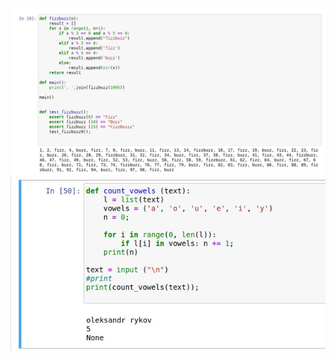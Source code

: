 ![alt text](https://github.com/cawa21/DevOps_online_kharkiv_2020Q42021Q1/blob/main/m9/task9.1/image/1.jpg)
![alt text](https://github.com/cawa21/DevOps_online_kharkiv_2020Q42021Q1/blob/main/m9/task9.1/image/2.jpg)
